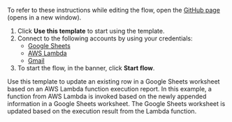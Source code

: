 To refer to these instructions while editing the flow, open the [GitHub page](https://github.com/ot4i/app-connect-templates/tree/main/resources/markdown/Invoke%20a%20function%20from%20AWS%20Lambda%20whenever%20a%20new%20row%20is%20appended%20in%20Google%20Sheets_instructions.md) (opens in a new window).

1. Click **Use this template** to start using the template.
2. Connect to the following accounts by using your credentials:
   - [Google Sheets](https://ibm.biz/acgsheets)
   - [AWS Lambda](https://ibm.biz/acamazonlambda)
   - [Gmail](https://ibm.biz/acgmail)
3. To start the flow, in the banner, click **Start flow**.


Use this template to update an existing row in a Google Sheets worksheet based on an AWS Lambda function execution report. In this example, a function from AWS Lambda is invoked based on the newly appended information in a Google Sheets worksheet. The Google Sheets worksheet is updated based on the execution result from the Lambda function.

